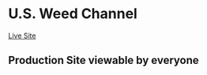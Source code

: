 # U.S. Weed Channel  
[Live Site](https://usweedchannel.com)

## Production Site viewable by everyone